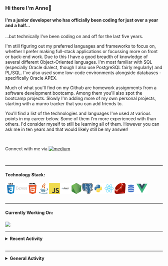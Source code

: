 ### Hi there I'm Anne👋

#### I'm a junior developer who has officially been coding for just over a year and a half...
...but technically I've been coding on and off for the last five years.

I'm still figuring out my preferred languages and frameworks to focus on, whether I prefer making full-stack applications or focussing more on front or back-end work. Due to this I have a good breadth of knowledge of several different Object-Oriented languages. I'm most familiar with SQL (especially Oracle dialect, though I also use PostgreSQL fairly regularly) and PL/SQL. I've also used some low-code environments alongside databases - specifically Oracle APEX.

Much of what you'll find on my Github are homework assignments from a software development bootcamp. Among them you'll also spot the bootcamp projects. Slowly I'm adding more of my own personal projects, starting with a munro tracker that you can add friends to.

You'll find a list of the technologies and languages I've used at various points in my career below. Some of them I'm more experienced with than others. I'd consider myself to still be learning all of them. However you can ask me in ten years and that would likely still be my answer!

<br>

Connect with me via <a href="https://www.linkedin.com/in/anne-mckendry/"><img alt="medium" height="25px" src="https://img.shields.io/badge/linkedin-%230077B5.svg?&style=for-the-badge&logo=linkedin&logoColor=white" /> </a>

<br>

---

#### Technology Stack:

<img align="left" alt="css" width="35px" src="https://raw.githubusercontent.com/github/explore/80688e429a7d4ef2fca1e82350fe8e3517d3494d/topics/css/css.png" />
<img align="left" alt="express" width="35px" src="https://raw.githubusercontent.com/github/explore/80688e429a7d4ef2fca1e82350fe8e3517d3494d/topics/express/express.png" />
<img align="left" alt="html" width="35px"  src="https://raw.githubusercontent.com/github/explore/80688e429a7d4ef2fca1e82350fe8e3517d3494d/topics/html/html.png" />
<img align="left" alt="java" width="35px"  src="https://raw.githubusercontent.com/github/explore/80688e429a7d4ef2fca1e82350fe8e3517d3494d/topics/java/java.png" />
<img align="left" alt="javascript" width="35px"  src="https://raw.githubusercontent.com/github/explore/80688e429a7d4ef2fca1e82350fe8e3517d3494d/topics/javascript/javascript.png" />
<img align="left" alt="jquery" width="35px"  src="https://raw.githubusercontent.com/github/explore/80688e429a7d4ef2fca1e82350fe8e3517d3494d/topics/jquery/jquery.png" />
<img align="left" alt="node" width="35px"  src="https://raw.githubusercontent.com/github/explore/80688e429a7d4ef2fca1e82350fe8e3517d3494d/topics/nodejs/nodejs.png" />
<img align="left" alt="postgres" width="35px"  src="https://raw.githubusercontent.com/github/explore/80688e429a7d4ef2fca1e82350fe8e3517d3494d/topics/postgresql/postgresql.png" />
<img align="left" alt="python" width="35px"  src="https://raw.githubusercontent.com/github/explore/80688e429a7d4ef2fca1e82350fe8e3517d3494d/topics/python/python.png" />
<img align="left" alt="react" width="35px"  src="https://raw.githubusercontent.com/github/explore/80688e429a7d4ef2fca1e82350fe8e3517d3494d/topics/react/react.png" />
<img align="left" alt="ruby" width="35px"  src="https://raw.githubusercontent.com/github/explore/80688e429a7d4ef2fca1e82350fe8e3517d3494d/topics/ruby/ruby.png" />
<img align="left" alt="sql" width="35px"  src="https://raw.githubusercontent.com/github/explore/80688e429a7d4ef2fca1e82350fe8e3517d3494d/topics/sql/sql.png" />
<img align="left" alt="vue" width="35px"  src="https://raw.githubusercontent.com/github/explore/80688e429a7d4ef2fca1e82350fe8e3517d3494d/topics/vue/vue.png" />

<br>
<br>
<br>

---

#### Currently Working On:

<a href="https://github.com/annemck/github-readme-stats">
   <img align="center" src="https://github-readme-stats.annemck.vercel.app/api/pin/?username=annemck&repo=munro_tracker&hide_border=true" />
</a>

<br>

---

<details><summary><b>Recent Activity</b></summary>
   
   <br>

   <!--START_SECTION:activity-->
1. 🎉 Merged PR [#1](https://github.com/annemck/annemck/pull/1) in [annemck/annemck](https://github.com/annemck/annemck)
2. 💪 Opened PR [#1](https://github.com/annemck/annemck/pull/1) in [annemck/annemck](https://github.com/annemck/annemck)
   <!--END_SECTION:activity-->
   
   
   <a href="https://github.com/annemck/github-readme-stats">
      <img align="right" src="https://github-readme-stats.vercel.app/api/wakatime?username=annemck&v=2&layout=compact&hide_border=true" />
   </a>

</details>

<br>

---

<details><summary><b>General Activity</b></summary>

   <a href="https://github.com/annemck/github-readme-stats">
     <img align="left" src="https://github-readme-stats.annemck.vercel.app/api?username=annemck&count_private=true&show_icons=true&include_all_commits=true&hide=issues&hide_border=true" />
   </a>
   <a href="https://github.com/annemck/github-readme-stats">
     <img align="right" src="https://github-readme-stats.annemck.vercel.app/api/top-langs/?username=annemck&langs_count=10&include_all_comits=true&count_private=true&layout=compact&hide_border=true" />
   </a>
</details>
